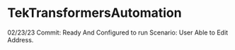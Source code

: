 # TekTransformersAutomation

02/23/23 Commit:
Ready And Configured to run Scenario: User Able to Edit Address. 
